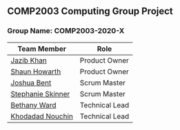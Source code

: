 ## COMP2003 Computing Group Project

### Group Name: **COMP2003-2020-X**

|                  **Team Member**                  |    **Role**    |
| ------------------------------------------------- | -------------- |
| [Jazib Khan](https://github.com/Jazib-Khan)       | Product Owner  |
| [Shaun Howarth](https://github.com/shaun-howarth) | Product Owner  |
| [Joshua Bent](https://github.com/JoshBent)        | Scrum Master   |
| [Stephanie Skinner](https://github.com/La-Ola)    | Scrum Master   |
| [Bethany Ward](https://github.com/bethmward)      | Technical Lead |
| [Khodadad Nouchin](https://github.com/Xtrendence) | Technical Lead |
